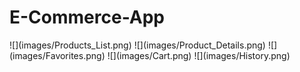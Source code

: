 <h1>E-Commerce-App</h1>
![](images/Products_List.png)
![](images/Product_Details.png)
![](images/Favorites.png)
![](images/Cart.png)
![](images/History.png)
